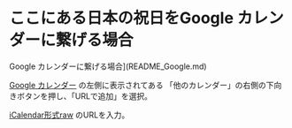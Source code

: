 # ここにある日本の祝日をGoogle カレンダーに繋げる場合

Google カレンダーに繋げる場合](README_Google.md)

[Google カレンダー](https://calendar.google.com/calendar/) の左側に表示されてある
「他のカレンダー」の右側の下向きボタンを押し、「URLで追加」を選択。

[iCalendar形式raw](https://raw.githubusercontent.com/socv/holiday_in_japan/master/dst/iCalendar/all.ics)
のURLを入力。
